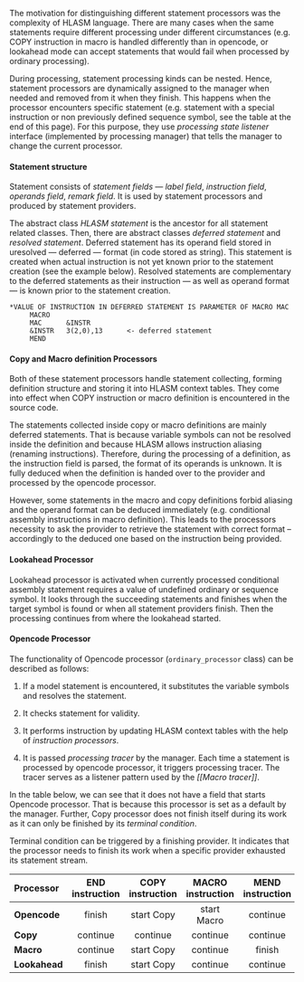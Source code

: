 The motivation for distinguishing different statement processors was the complexity of HLASM language. There are many cases when the same statements require different processing under different circumstances (e.g. COPY instruction in macro is handled differently than in opencode, or lookahead mode can accept statements that would fail when processed by ordinary processing).

During processing, statement processing kinds can be nested. Hence, statement processors are dynamically assigned to the manager when needed and removed from it when they finish. This happens when the processor encounters specific statement (e.g. statement with a special instruction or non previously defined sequence symbol, see the table at the end of this page). For this purpose, they use *processing state listener* interface (implemented by processing manager) that tells the manager to change the current processor.

#### Statement structure

Statement consists of *statement fields* — *label field*, *instruction field*, *operands field*, *remark field*. It is used by statement processors and produced by statement providers.

The abstract class *HLASM statement* is the ancestor for all statement related classes. Then, there are abstract classes *deferred statement* and *resolved statement*. Deferred statement has its operand field stored in uresolved — deferred — format (in code stored as string). This statement is created when actual instruction is not yet known prior to the statement creation (see the example below). Resolved statements are complementary to the deferred statements as their instruction — as well as operand format — is known prior to the statement creation.

    *VALUE OF INSTRUCTION IN DEFERRED STATEMENT IS PARAMETER OF MACRO MAC
         MACRO
         MAC      &INSTR
         &INSTR   3(2,0),13      <- deferred statement
         MEND
    	

#### Copy and Macro definition Processors

Both of these statement processors handle statement collecting, forming definition structure and storing it into HLASM context tables. They come into effect when COPY instruction or macro definition is encountered in the source code.

The statements collected inside copy or macro definitions are mainly deferred statements. That is because variable symbols can not be resolved inside the definition and because HLASM allows instruction aliasing (renaming instructions). Therefore, during the processing of a definition, as the instruction field is parsed, the format of its operands is unknown. It is fully deduced when the definition is handed over to the provider and processed by the opencode processor.

However, some statements in the macro and copy definitions forbid aliasing and the operand format can be deduced immediately (e.g. conditional assembly instructions in macro definition). This leads to the processors necessity to ask the provider to retrieve the statement with correct format – accordingly to the deduced one based on the instruction being provided.

#### Lookahead Processor

Lookahead processor is activated when currently processed conditional assembly statement requires a value of undefined ordinary or sequence symbol. It looks through the succeeding statements and finishes when the target symbol is found or when all statement providers finish. Then the processing continues from where the lookahead started.

#### Opencode Processor

The functionality of Opencode processor (`ordinary_processor` class) can be described as follows:

1.  If a model statement is encountered, it substitutes the variable symbols and resolves the statement.

2.  It checks statement for validity.

3.  It performs instruction by updating HLASM context tables with the help of *instruction processors*.

4.  It is passed *processing tracer* by the manager. Each time a statement is processed by opencode processor, it triggers processing tracer. The tracer serves as a listener pattern used by the *[[Macro tracer]]*.

In the table below, we can see that it does not have a field that starts Opencode processor. That is because this processor is set as a default by the manager. Further, Copy processor does not finish itself during its work as it can only be finished by its *terminal condition*.

Terminal condition can be triggered by a finishing provider. It indicates that the processor needs to finish its work when a specific provider exhausted its statement stream.

| **Processor** | END instruction  | COPY instruction    | MACRO instruction    | MEND instruction    | undefined symbol |
|:--------------|:---:|:---:|:---:|:---:|:---:|
| **Opencode**  | finish | start Copy | start Macro | continue | start Lookahead |
| **Copy**      | continue | continue | continue | continue | continue |
| **Macro**     | continue | start Copy | continue | finish | continue |
| **Lookahead** | finish | start Copy | continue | continue | continue |
